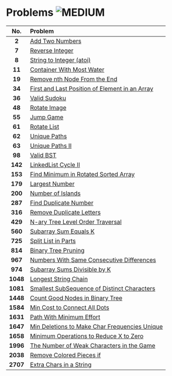 # Problems ![MEDIUM](https://img.shields.io/badge/-MEDIUM-ffa116?style=for-the-badge&logo=LeetCode&logoColor=black)

| **No.**  | **Problem**                                                                                                             |
| :------: | :---------------------------------------------------------------------------------------------------------------------- |
|  **2**   | [Add Two Numbers](2.%20Add%20Two%20Numbers/)                                                                            |
|  **7**   | [Reverse Integer](7.%20Reverse%20Integer/)                                                                              |
|  **8**   | [String to Integer (atoi)](<8.%20String%20to%20Integer%20(atoi)/>)                                                      |
|  **11**  | [Container With Most Water](11.%20Container%20With%20Most%20Water/)                                                     |
|  **19**  | [Remove nth Node From the End](19.%20Remove%20nth%20Node%20From%20the%20End/)                                           |
|  **34**  | [First and Last Position of Element in an Array](34.%20First%20and%20Last%20Position%20of%20Element%20in%20an%20Array/) |
|  **36**  | [Valid Sudoku](36.%20Valid%20Sudoku/)                                                                                   |
|  **48**  | [Rotate Image](48.%20Rotate%20Image/)                                                                                   |
|  **55**  | [Jump Game](55.%20Jump%20Game/)                                                                                         |
|  **61**  | [Rotate List](61.%20Rotate%20List/)                                                                                     |
|  **62**  | [Unique Paths](62.%20Unique%20Paths/)                                                                                   |
|  **63**  | [Unique Paths II](63.%20Unique%20Paths%20II/)                                                                           |
|  **98**  | [Valid BST](98.Valid%20BST/)                                                                                            |
| **142**  | [LinkedList Cycle II](142.%20LinkedList%20Cycle%20II/)                                                                  |
| **153**  | [Find Minimum in Rotated Sorted Array](153.%20Find%20Minimum%20in%20Rotated%20Sorted%20Array/)                          |
| **179**  | [Largest Number](179.%20Largest%20Number/)                                                                              |
| **200**  | [Number of Islands](200.%20Number%20of%20Islands/)                                                                      |
| **287**  | [Find Duplicate Number](287.%20Find%20Duplicate%20Number/)                                                              |
| **316**  | [Remove Duplicate Letters](316.%20Remove%20Duplicate%20Letters/)                                                        |
| **429**  | [N-ary Tree Level Order Traversal](429.%20N-ary%20Tree%20Level%20Order%20Traversal/)                                    |
| **560**  | [Subarray Sum Equals K](560.%20Subarray%20Sum%20Equals%20K/)                                                            |
| **725**  | [Split List in Parts](725.%20Split%20List%20in%20Parts/)                                                                |
| **814**  | [Binary Tree Pruning](814.%20Binary%20Tree%20Pruning/)                                                                  |
| **967**  | [Numbers With Same Consecutive Differences](967.%20Numbers%20With%20Same%20Consecutive%20Differences/)                  |
| **974**  | [Subarray Sums Divisible by K](974.%20Subarray%20Sums%20Divisible%20by%20K/)                                            |
| **1048** | [Longest String Chain](1048.%20Longest%20String%20Chain/)                                                               |
| **1081** | [Smallest SubSequence of Distinct Characters](1081.%20Smallest%20SubSequence%20of%20Distinct%20Characters/)             |
| **1448** | [Count Good Nodes in Binary Tree](1448.%20Count%20Good%20Nodes%20in%20Binary%20Tree/)                                   |
| **1584** | [Min Cost to Connect All Dots](1584.%20Min%20Cost%20to%20Connect%20All%20Dots/)                                         |
| **1631** | [Path With Minimum Effort](1631.%20Path%20With%20Minimum%20Effort/)                                                     |
| **1647** | [Min Deletions to Make Char Frequencies Unique](1647.%20Min%20Deletions%20to%20Make%20Char%20Frequencies%20Unique/)     |
| **1658** | [Minimum Operations to Reduce X to Zero](1658.%20Minimum%20Operations%20to%20Reduce%20X%20to%20Zero/)                   |
| **1996** | [The Number of Weak Characters in the Game](1996.%20The%20Number%20of%20Weak%20Characters%20in%20the%20Game/)           |
| **2038** | [Remove Colored Pieces if](2038.%20Remove%20Colored%20Pieces%20if/)                                                     |
| **2707** | [Extra Chars in a String](2707.%20Extra%20Chars%20in%20a%20String/)                                                     |
